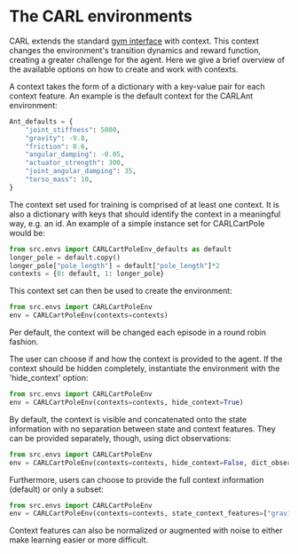 # The CARL environments

CARL extends the standard [gym interface](https://gym.openai.com/docs/ "Gym Docs") with context.
This context changes the environment's transition dynamics and reward
function, creating a greater challenge for the agent.
Here we give a brief overview of the available options on how to create
and work with contexts.

A context takes the form of a dictionary with a key-value pair for each
context feature. An example is the default context for the CARLAnt environment:
```python
Ant_defaults = {
    "joint_stiffness": 5000,
    "gravity": -9.8,
    "friction": 0.6,
    "angular_damping": -0.05,
    "actuator_strength": 300,
    "joint_angular_damping": 35,
    "torso_mass": 10,
}
```

The context set used for training is comprised of at least one context.
It is also a dictionary with keys that should identify the context in a
meaningful way, e.g. an id. An example of a simple instance set for 
CARLCartPole would be:
```python
from src.envs import CARLCartPoleEnv_defaults as default
longer_pole = default.copy()
longer_pole["pole_length"] = default["pole_length"]*2
contexts = {0: default, 1: longer_pole}
```

This context set can then be used to create the environment:
```python
from src.envs import CARLCartPoleEnv
env = CARLCartPoleEnv(contexts=contexts)
```
Per default, the context will be changed each episode in a round robin
fashion. 

The user can choose if and how the context is provided to the agent.
If the context should be hidden completely, instantiate the environment
with the 'hide_context' option:
```python
from src.envs import CARLCartPoleEnv
env = CARLCartPoleEnv(contexts=contexts, hide_context=True)
```
By default, the context is visible and concatenated onto the state information
with no separation between state and context features. They can be 
provided separately, though, using dict observations:
```python
from src.envs import CARLCartPoleEnv
env = CARLCartPoleEnv(contexts=contexts, hide_context=False, dict_observation_space=True)
```
Furthermore, users can choose to provide the full context information (default)
or only a subset:
```python
from src.envs import CARLCartPoleEnv
env = CARLCartPoleEnv(contexts=contexts, state_context_features=["gravity", "pole_length"])
```
Context features can also be normalized or augmented with noise to either
make learning easier or more difficult.
